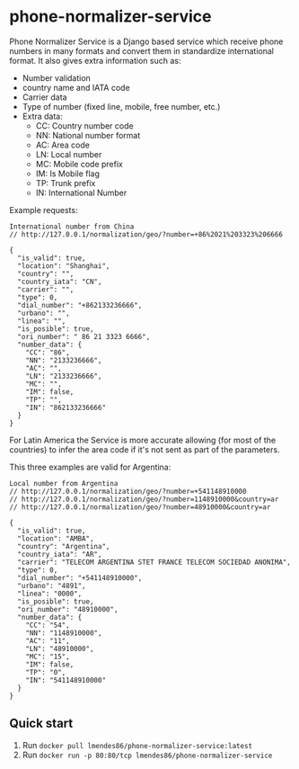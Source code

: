 phone-normalizer-service
========================

Phone Normalizer Service is a Django based service which receive phone numbers in many formats
and convert them in standardize international format.
It also gives extra information such as:
* Number validation
* country name and IATA code
* Carrier data
* Type of number (fixed line, mobile, free number, etc.)
* Extra data:
    * CC: Country number code
    * NN: National number format
    * AC: Area code
    * LN: Local number
    * MC: Mobile code prefix
    * IM: Is Mobile flag
    * TP: Trunk prefix
    * IN: International Number

Example requests:
```
International number from China
// http://127.0.0.1/normalization/geo/?number=+86%2021%203323%206666

{
  "is_valid": true,
  "location": "Shanghai",
  "country": "",
  "country_iata": "CN",
  "carrier": "",
  "type": 0,
  "dial_number": "+862133236666",
  "urbano": "",
  "linea": "",
  "is_posible": true,
  "ori_number": " 86 21 3323 6666",
  "number_data": {
    "CC": "86",
    "NN": "2133236666",
    "AC": "",
    "LN": "2133236666",
    "MC": "",
    "IM": false,
    "TP": "",
    "IN": "862133236666"
  }
}
```
For Latin America the Service is more accurate allowing (for most of the countries) to  infer the area code if it's not
sent as part of the parameters.

This three examples are valid for Argentina:
```
Local number from Argentina
// http://127.0.0.1/normalization/geo/?number=+541148910000
// http://127.0.0.1/normalization/geo/?number=1148910000&country=ar
// http://127.0.0.1/normalization/geo/?number=48910000&country=ar

{
  "is_valid": true,
  "location": "AMBA",
  "country": "Argentina",
  "country_iata": "AR",
  "carrier": "TELECOM ARGENTINA STET FRANCE TELECOM SOCIEDAD ANONIMA",
  "type": 0,
  "dial_number": "+541148910000",
  "urbano": "4891",
  "linea": "0000",
  "is_posible": true,
  "ori_number": "48910000",
  "number_data": {
    "CC": "54",
    "NN": "1148910000",
    "AC": "11",
    "LN": "48910000",
    "MC": "15",
    "IM": false,
    "TP": "0",
    "IN": "541148910000"
  }
}
```

Quick start
-----------

1. Run `docker pull lmendes86/phone-normalizer-service:latest`
2. Run `docker run -p 80:80/tcp lmendes86/phone-normalizer-service`
